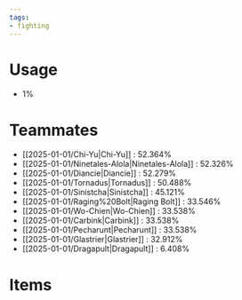 ```yaml
---
tags:
- fighting
---
```

# Usage
- 1%
# Teammates
- [[2025-01-01/Chi-Yu|Chi-Yu]] : 52.364%
- [[2025-01-01/Ninetales-Alola|Ninetales-Alola]] : 52.326%
- [[2025-01-01/Diancie|Diancie]] : 52.279%
- [[2025-01-01/Tornadus|Tornadus]] : 50.488%
- [[2025-01-01/Sinistcha|Sinistcha]] : 45.121%
- [[2025-01-01/Raging%20Bolt|Raging Bolt]] : 33.546%
- [[2025-01-01/Wo-Chien|Wo-Chien]] : 33.538%
- [[2025-01-01/Carbink|Carbink]] : 33.538%
- [[2025-01-01/Pecharunt|Pecharunt]] : 33.538%
- [[2025-01-01/Glastrier|Glastrier]] : 32.912%
- [[2025-01-01/Dragapult|Dragapult]] : 6.408%
# Items